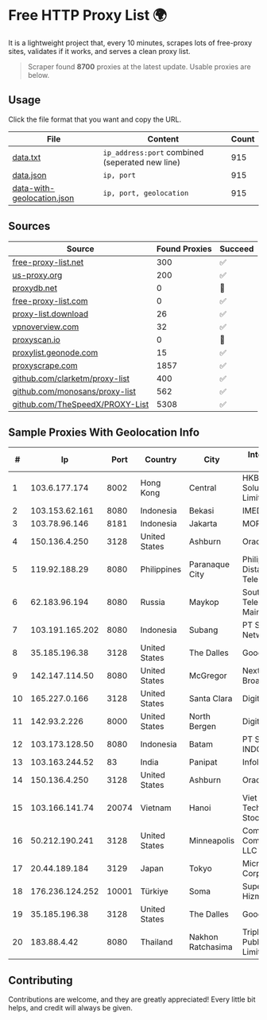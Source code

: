 
# Free HTTP Proxy List 🌍

It is a lightweight project that, every 10 minutes, scrapes lots of free-proxy sites, validates if it works, and serves a clean proxy list.


> Scraper found **8700** proxies at the latest update. Usable proxies are below.

## Usage

Click the file format that you want and copy the URL.


|File|Content|Count|
|----|-------|-----|
|[data.txt](https://raw.githubusercontent.com/themiralay/Proxy-List-World/master/data.txt)|`ip_address:port` combined (seperated new line)|915|
|[data.json](https://raw.githubusercontent.com/themiralay/Proxy-List-World/master/data.json)|`ip, port`|915|
|[data-with-geolocation.json](https://raw.githubusercontent.com/themiralay/Proxy-List-World/master/data-with-geolocation.json)|`ip, port, geolocation`|915|

## Sources

|Source|Found Proxies|Succeed|
|------|-------------|-------|
|[free-proxy-list.net](https://free-proxy-list.net)|300|✅|
|[us-proxy.org](https://www.us-proxy.org)|200|✅|
|[proxydb.net](http://proxydb.net)|0|🚫|
|[free-proxy-list.com](https://free-proxy-list.com/?page=&port=&type%5B%5D=http&type%5B%5D=https&up_time=0&search=Search)|0|✅|
|[proxy-list.download](https://www.proxy-list.download/HTTP)|26|✅|
|[vpnoverview.com](https://vpnoverview.com/privacy/anonymous-browsing/free-proxy-servers)|32|✅|
|[proxyscan.io](https://www.proxyscan.io)|0|🚫|
|[proxylist.geonode.com](https://proxylist.geonode.com/api/proxy-list?limit=300&page=1&sort_by=lastChecked&sort_type=desc&protocols=http,https)|15|✅|
|[proxyscrape.com](https://api.proxyscrape.com/v2/?request=displayproxies&protocol=http&timeout=10000&country=all&ssl=all&anonymity=all)|1857|✅|
|[github.com/clarketm/proxy-list](https://raw.githubusercontent.com/clarketm/proxy-list/master/proxy-list-raw.txt)|400|✅|
|[github.com/monosans/proxy-list](https://raw.githubusercontent.com/monosans/proxy-list/main/proxies/http.txt)|562|✅|
|[github.com/TheSpeedX/PROXY-List](https://raw.githubusercontent.com/TheSpeedX/PROXY-List/master/http.txt)|5308|✅|


## Sample Proxies With Geolocation Info

|#|Ip|Port|Country|City|Internet Service Provider|
|-|--|----|-------|----|-------------------------|
|1|103.6.177.174|8002|Hong Kong|Central|HKBN Enterprise Solutions HK Limited|
|2|103.153.62.161|8080|Indonesia|Bekasi|IMEDIANET|
|3|103.78.96.146|8181|Indonesia|Jakarta|MORATELINDO|
|4|150.136.4.250|3128|United States|Ashburn|Oracle Corporation|
|5|119.92.188.29|8080|Philippines|Paranaque City|Philippine Long Distance Telephone Co.|
|6|62.183.96.194|8080|Russia|Maykop|Southen Telecommunication Maintainer|
|7|103.191.165.202|8080|Indonesia|Subang|PT Sakti Wijaya Network|
|8|35.185.196.38|3128|United States|The Dalles|Google LLC|
|9|142.147.114.50|8080|United States|McGregor|Nextlink Broadband|
|10|165.227.0.166|3128|United States|Santa Clara|DigitalOcean, LLC|
|11|142.93.2.226|8000|United States|North Bergen|DigitalOcean, LLC|
|12|103.173.128.50|8080|Indonesia|Batam|PT SOLNET INDONESIA|
|13|103.163.244.52|83|India|Panipat|Infolink System|
|14|150.136.4.250|3128|United States|Ashburn|Oracle Corporation|
|15|103.166.141.74|20074|Vietnam|Hanoi|Viet NAM Cloud Technology Joint Stock Company|
|16|50.212.190.241|3128|United States|Minneapolis|Comcast Cable Communications, LLC|
|17|20.44.189.184|3129|Japan|Tokyo|Microsoft Corporation|
|18|176.236.124.252|10001|Türkiye|Soma|Superonline Iletisim Hizmetleri A.S.|
|19|35.185.196.38|3128|United States|The Dalles|Google LLC|
|20|183.88.4.42|8080|Thailand|Nakhon Ratchasima|Triple T Broadband Public Company Limited|



## Contributing

Contributions are welcome, and they are greatly appreciated! Every
little bit helps, and credit will always be given.

